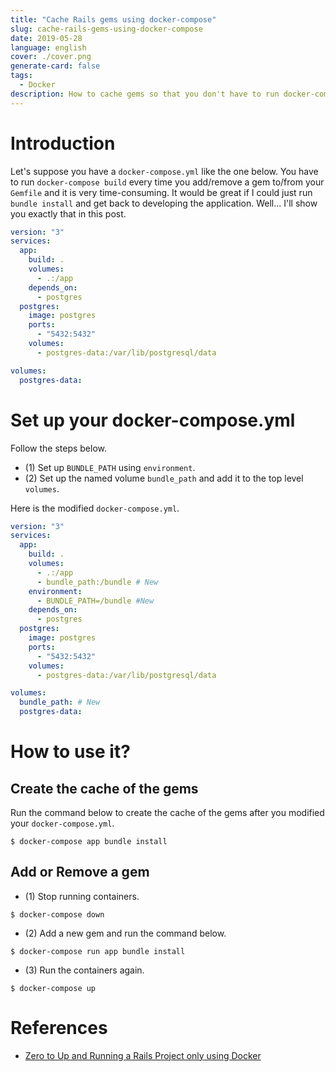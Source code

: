```yaml
---
title: "Cache Rails gems using docker-compose"
slug: cache-rails-gems-using-docker-compose
date: 2019-05-28
language: english
cover: ./cover.png
generate-card: false
tags: 
  - Docker
description: How to cache gems so that you don't have to run docker-compose build over and over again
---
```

# Introduction
Let's suppose you have a `docker-compose.yml` like the one below.
You have to run `docker-compose build` every time you add/remove a gem to/from your `Gemfile` and it is very time-consuming.
It would be great if I could just run `bundle install` and get back to developing the application. 
Well... I'll show you exactly that in this post.


```yml
version: "3"
services:
  app:
    build: .
    volumes:
      - .:/app
    depends_on:
      - postgres
  postgres:
    image: postgres
    ports:
      - "5432:5432"
    volumes:
      - postgres-data:/var/lib/postgresql/data

volumes:
  postgres-data:
```

# Set up your docker-compose.yml
Follow the steps below.

- (1) Set up `BUNDLE_PATH` using `environment`. 
- (2) Set up the named volume `bundle_path` and add it to the top level `volumes`.

Here is the modified `docker-compose.yml`.

```yml
version: "3"
services:
  app:
    build: .
    volumes:
      - .:/app
      - bundle_path:/bundle # New
    environment:
      - BUNDLE_PATH=/bundle #New
    depends_on:
      - postgres
  postgres:
    image: postgres
    ports:
      - "5432:5432"
    volumes:
      - postgres-data:/var/lib/postgresql/data

volumes:
  bundle_path: # New
  postgres-data:
```

# How to use it?
## Create the cache of the gems

Run the command below to create the cache of the gems after you modified your `docker-compose.yml`.

```
$ docker-compose app bundle install
```

## Add or Remove a gem

- (1) Stop running containers.
 
```
$ docker-compose down
```

- (2) Add a new gem and run the command below.

```
$ docker-compose run app bundle install
```

- (3) Run the containers again.

```
$ docker-compose up
```

# References
- [Zero to Up and Running a Rails Project only using Docker](https://blog.codeminer42.com/zero-to-up-and-running-a-rails-project-only-using-docker-20467e15f1be)



